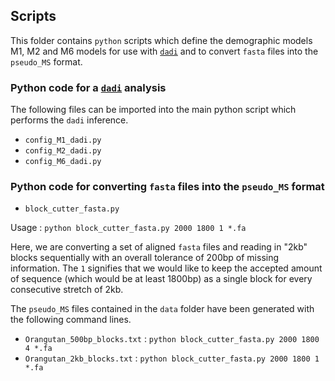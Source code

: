 ## Scripts

This folder contains `python` scripts which define the demographic models M1, M2 and M6 models for use with [`dadi`](https://doi.org/10.1371/journal.pgen.1000695) and to convert `fasta` files into the `pseudo_MS` format.

### Python code for a [`dadi`](https://doi.org/10.1371/journal.pgen.1000695) analysis

The following files can be imported into the main python script which performs the `dadi` inference.

- `config_M1_dadi.py`
- `config_M2_dadi.py`
- `config_M6_dadi.py`


### Python code for converting `fasta` files into the `pseudo_MS` format

- `block_cutter_fasta.py`

Usage : `python block_cutter_fasta.py 2000 1800 1 *.fa`

Here, we are converting a set of aligned `fasta` files and reading in "2kb" blocks sequentially with an overall tolerance of 200bp of missing information. The `1` signifies that we would like to keep the accepted amount of sequence (which would be at least 1800bp) as a single block for every consecutive stretch of 2kb.

The `pseudo_MS` files contained in the `data` folder have been generated with the following command lines.

- `Orangutan_500bp_blocks.txt` : `python block_cutter_fasta.py 2000 1800 4 *.fa`
- `Orangutan_2kb_blocks.txt` : `python block_cutter_fasta.py 2000 1800 1 *.fa`


